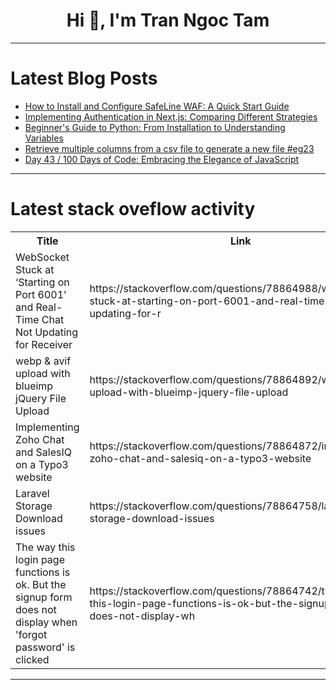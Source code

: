 <h1 align="center">Hi 👋, I'm Tran Ngoc Tam</h1>

---

# Latest Blog Posts 
<!-- BLOG-POST-LIST:START -->
- [How to Install and Configure SafeLine WAF: A Quick Start Guide](https://dev.to/lulu_liu_c90f973e2f954d7f/how-to-install-and-configure-safeline-waf-a-quick-start-guide-k5h)
- [Implementing Authentication in Next.js: Comparing Different Strategies](https://dev.to/a_shokn/implementing-authentication-in-nextjs-comparing-different-strategies-4phm)
- [Beginner&#39;s Guide to Python: From Installation to Understanding Variables](https://dev.to/jobreadyprogrammer/beginners-guide-to-python-from-installation-to-understanding-variables-99a)
- [Retrieve multiple columns from a csv file to generate a new file #eg23](https://dev.to/esproc_spl/retrieve-multiple-columns-from-a-csv-file-to-generate-a-new-file-eg23-10di)
- [Day 43 / 100 Days of Code: Embracing the Elegance of JavaScript](https://dev.to/jacobsternx/day-43-100-days-of-code-embracing-the-elegance-of-javascript-dmm)
<!-- BLOG-POST-LIST:END -->

---

# Latest stack oveflow activity
<table>
  <tr><th>Title</th><th>Link</th></tr>
  <!-- STACKOVERFLOW:START --><tr><td>WebSocket Stuck at ‘Starting on Port 6001’ and Real-Time Chat Not Updating for Receiver</td><td>https://stackoverflow.com/questions/78864988/websocket-stuck-at-starting-on-port-6001-and-real-time-chat-not-updating-for-r</td></tr><tr><td>webp &amp; avif upload with blueimp jQuery File Upload</td><td>https://stackoverflow.com/questions/78864892/webp-avif-upload-with-blueimp-jquery-file-upload</td></tr><tr><td>Implementing Zoho Chat and SalesIQ on a Typo3 website</td><td>https://stackoverflow.com/questions/78864872/implementing-zoho-chat-and-salesiq-on-a-typo3-website</td></tr><tr><td>Laravel Storage Download issues</td><td>https://stackoverflow.com/questions/78864758/laravel-storage-download-issues</td></tr><tr><td>The way this login page functions is ok. But the signup form does not display when &#39;forgot password&#39; is clicked</td><td>https://stackoverflow.com/questions/78864742/the-way-this-login-page-functions-is-ok-but-the-signup-form-does-not-display-wh</td></tr><!-- STACKOVERFLOW:END -->
</table>

---


